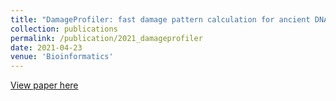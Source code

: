```yaml
---
title: "DamageProfiler: fast damage pattern calculation for ancient DNA."
collection: publications
permalink: /publication/2021_damageprofiler
date: 2021-04-23
venue: 'Bioinformatics'
---
```


[View paper here](https://academic.oup.com/bioinformatics/advance-article/doi/10.1093/bioinformatics/btab190/6247758?guestAccessKey=afd7691f-7698-4fc0-94e2-57d090a5898f)
